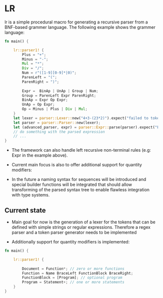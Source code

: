# LR
lr is a simple procedural macro for generating a recursive parser from a BNF-based grammer language.
The following example shows the grammer language:
```rust
fn main() {

    lr::parser1! {
        Plus = "+";
        Minus = "-";
        Mul = "*";
        Div = "/";
        Num = r"([1-9][0-9]*|0)";
        ParenLeft = "(";
        ParenRight = ")";
        
        Expr =  BinAp | UnAp | Group | Num;
        Group = ParenLeft Expr ParenRight;
        BinAp = Expr Op Expr;
        UnAp = Op Expr;
        Op = Minus | Plus | Div | Mul;
    }
    let lexer = parser::Lexer::new("4+3-(23*2)").expect("failed to tokenize input");
    let parser = parser::Parser::new(lexer);
    let (advanced_parser, expr) = parser::Expr::parse(parser).expect("Failed to parse Expr!");
    // do something with the parsed expression
    // ...
}
```

- The framework can also handle left recursive non-terminal rules (e.g: Expr in the example above).

- Current main focus is also to offer additional support for quantity modifiers:

- In the future a naming syntax for sequences will be introduced and 
special builder functions will be integrated that should allow transforming of the parsed syntax tree to enable flawless integration with 
type systems.

## Current state

- Main goal for now is the generation of a lexer for the tokens that can be defined with 
simple strings or regular expressions. Therefore a regex parser and a token parser generator needs to 
be implemented

- Additionally support for quantity modifiers is implemented:

```rust
fn main() {

    lr::parser1! {
        
        Document = Function*; // zero or more functions
        Function = Name BraceLeft FunctionBlock BraceRight;
        FunctionBlock = [Program]; // optional program
        Program = Statement+; // one or more statements
    }
}
```
